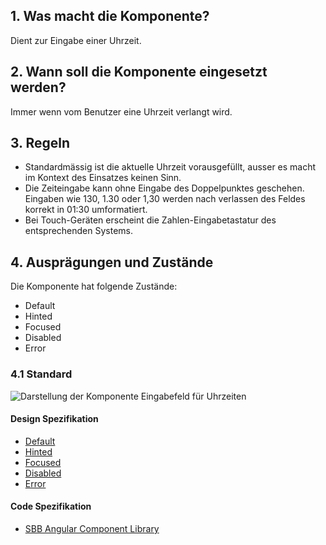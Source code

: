 ## 1. Was macht die Komponente?
Dient zur Eingabe einer Uhrzeit.

## 2. Wann soll die Komponente eingesetzt werden? 
Immer wenn vom Benutzer eine Uhrzeit verlangt wird.

## 3. Regeln 
* Standardmässig ist die aktuelle Uhrzeit vorausgefüllt, ausser es macht im Kontext des Einsatzes keinen Sinn.
* Die Zeiteingabe kann ohne Eingabe des Doppelpunktes geschehen. Eingaben wie 130, 1.30 oder 1,30 werden nach verlassen des Feldes korrekt in 01:30 umformatiert.
* Bei Touch-Geräten erscheint die Zahlen-Eingabetastatur des entsprechenden Systems.

## 4. Ausprägungen und Zustände 
Die Komponente hat folgende Zustände:
* Default
* Hinted
* Focused
* Disabled
* Error

### 4.1 Standard
![Darstellung der Komponente Eingabefeld für Uhrzeiten](https://raw.githubusercontent.com/sbb-design-systems/sbb-design-system/master/website/components/timefield/images/timefield_default.png 'class: image')

#### Design Spezifikation
* [Default](https://sbb.invisionapp.com/d/main#/console/15744722/327611017/inspect)
* [Hinted](https://sbb.invisionapp.com/d/main#/console/15744722/335006454/inspect)
* [Focused](https://sbb.invisionapp.com/d/main#/console/15744722/327611018/inspect)
* [Disabled](https://sbb.invisionapp.com/d/main#/console/15744722/327611019/inspect)
* [Error](https://sbb.invisionapp.com/d/main#/console/15744722/388876245/inspect)

#### Code Spezifikation
* [SBB Angular Component Library](https://sbb-angular.app.sbb.ch/latest/public/components/time-input)